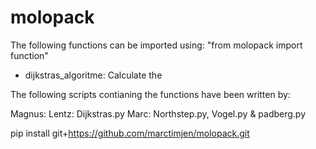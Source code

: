 # molopack


The following functions can be imported using: "from molopack import function"
- dijkstras_algoritme: Calculate the



The following scripts contianing the functions have been written by:

Magnus:
Lentz: Dijkstras.py
Marc: Northstep.py, Vogel.py & padberg.py


pip install git+https://github.com/marctimjen/molopack.git
